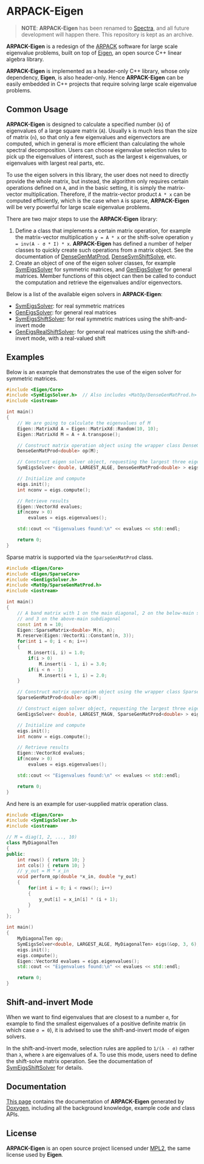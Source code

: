 # ARPACK-Eigen

> **NOTE**: **ARPACK-Eigen** has been renamed to
[Spectra](https://github.com/yixuan/spectra), and all future development
will happen there. This repository is kept as an archive.

**ARPACK-Eigen** is a redesign of the [ARPACK](http://www.caam.rice.edu/software/ARPACK/)
software for large scale eigenvalue problems, built on top of
[Eigen](http://eigen.tuxfamily.org), an open source C++ linear algebra library.

**ARPACK-Eigen** is implemented as a header-only C++ library, whose only dependency,
**Eigen**, is also header-only. Hence **ARPACK-Eigen** can be easily embedded in
C++ projects that require solving large scale eigenvalue problems.

## Common Usage

**ARPACK-Eigen** is designed to calculate a specified number (`k`) of eigenvalues
of a large square matrix (`A`). Usually `k` is much less than the size of matrix
(`n`), so that only a few eigenvalues and eigenvectors are computed, which
in general is more efficient than calculating the whole spectral decomposition.
Users can choose eigenvalue selection rules to pick up the eigenvalues of interest,
such as the largest `k` eigenvalues, or eigenvalues with largest real parts,
etc.

To use the eigen solvers in this library, the user does not need to directly
provide the whole matrix, but instead, the algorithm only requires certain operations
defined on `A`, and in the basic setting, it is simply the matrix-vector
multiplication. Therefore, if the matrix-vector product `A * x` can be computed
efficiently, which is the case when `A` is sparse, **ARPACK-Eigen**
will be very powerful for large scale eigenvalue problems.

There are two major steps to use the **ARPACK-Eigen** library:

1. Define a class that implements a certain matrix operation, for example the
matrix-vector multiplication `y = A * x` or the shift-solve operation
`y = inv(A - σ * I) * x`. **ARPACK-Eigen** has defined a number of
helper classes to quickly create such operations from a matrix object.
See the documentation of
[DenseGenMatProd](http://yixuan.cos.name/arpack-eigen/doc/classDenseGenMatProd.html),
[DenseSymShiftSolve](http://yixuan.cos.name/arpack-eigen/doc/classDenseSymShiftSolve.html), etc.
2. Create an object of one of the eigen solver classes, for example
[SymEigsSolver](http://yixuan.cos.name/arpack-eigen/doc/classSymEigsSolver.html)
for symmetric matrices, and
[GenEigsSolver](http://yixuan.cos.name/arpack-eigen/doc/classGenEigsSolver.html)
for general matrices. Member functions
of this object can then be called to conduct the computation and retrieve the
eigenvalues and/or eigenvectors.

Below is a list of the available eigen solvers in **ARPACK-Eigen**:
- [SymEigsSolver](http://yixuan.cos.name/arpack-eigen/doc/classSymEigsSolver.html):
for real symmetric matrices
- [GenEigsSolver](http://yixuan.cos.name/arpack-eigen/doc/classGenEigsSolver.html):
for general real matrices
- [SymEigsShiftSolver](http://yixuan.cos.name/arpack-eigen/doc/classSymEigsShiftSolver.html):
for real symmetric matrices using the shift-and-invert mode
- [GenEigsRealShiftSolver](http://yixuan.cos.name/arpack-eigen/doc/classGenEigsRealShiftSolver.html):
for general real matrices using the shift-and-invert mode,
with a real-valued shift

## Examples

Below is an example that demonstrates the use of the eigen solver for symmetric
matrices.

```cpp
#include <Eigen/Core>
#include <SymEigsSolver.h>  // Also includes <MatOp/DenseGenMatProd.h>
#include <iostream>

int main()
{
    // We are going to calculate the eigenvalues of M
    Eigen::MatrixXd A = Eigen::MatrixXd::Random(10, 10);
    Eigen::MatrixXd M = A + A.transpose();

    // Construct matrix operation object using the wrapper class DenseGenMatProd
    DenseGenMatProd<double> op(M);

    // Construct eigen solver object, requesting the largest three eigenvalues
    SymEigsSolver< double, LARGEST_ALGE, DenseGenMatProd<double> > eigs(&op, 3, 6);

    // Initialize and compute
    eigs.init();
    int nconv = eigs.compute();

    // Retrieve results
    Eigen::VectorXd evalues;
    if(nconv > 0)
        evalues = eigs.eigenvalues();

    std::cout << "Eigenvalues found:\n" << evalues << std::endl;

    return 0;
}
```

Sparse matrix is supported via the `SparseGenMatProd` class.

```cpp
#include <Eigen/Core>
#include <Eigen/SparseCore>
#include <GenEigsSolver.h>
#include <MatOp/SparseGenMatProd.h>
#include <iostream>

int main()
{
    // A band matrix with 1 on the main diagonal, 2 on the below-main subdiagonal,
    // and 3 on the above-main subdiagonal
    const int n = 10;
    Eigen::SparseMatrix<double> M(n, n);
    M.reserve(Eigen::VectorXi::Constant(n, 3));
    for(int i = 0; i < n; i++)
    {
        M.insert(i, i) = 1.0;
        if(i > 0)
            M.insert(i - 1, i) = 3.0;
        if(i < n - 1)
            M.insert(i + 1, i) = 2.0;
    }

    // Construct matrix operation object using the wrapper class SparseGenMatProd
    SparseGenMatProd<double> op(M);

    // Construct eigen solver object, requesting the largest three eigenvalues
    GenEigsSolver< double, LARGEST_MAGN, SparseGenMatProd<double> > eigs(&op, 3, 6);

    // Initialize and compute
    eigs.init();
    int nconv = eigs.compute();

    // Retrieve results
    Eigen::VectorXcd evalues;
    if(nconv > 0)
        evalues = eigs.eigenvalues();

    std::cout << "Eigenvalues found:\n" << evalues << std::endl;

    return 0;
}
```

And here is an example for user-supplied matrix operation class.

```cpp
#include <Eigen/Core>
#include <SymEigsSolver.h>
#include <iostream>

// M = diag(1, 2, ..., 10)
class MyDiagonalTen
{
public:
    int rows() { return 10; }
    int cols() { return 10; }
    // y_out = M * x_in
    void perform_op(double *x_in, double *y_out)
    {
        for(int i = 0; i < rows(); i++)
        {
            y_out[i] = x_in[i] * (i + 1);
        }
    }
};

int main()
{
    MyDiagonalTen op;
    SymEigsSolver<double, LARGEST_ALGE, MyDiagonalTen> eigs(&op, 3, 6);
    eigs.init();
    eigs.compute();
    Eigen::VectorXd evalues = eigs.eigenvalues();
    std::cout << "Eigenvalues found:\n" << evalues << std::endl;

    return 0;
}
```

## Shift-and-invert Mode

When we want to find eigenvalues that are closest to a number `σ`,
for example to find the smallest eigenvalues of a positive definite matrix
(in which case `σ = 0`), it is advised to use the shift-and-invert mode
of eigen solvers.

In the shift-and-invert mode, selection rules are applied to `1/(λ - σ)`
rather than `λ`, where `λ` are eigenvalues of `A`.
To use this mode, users need to define the shift-solve matrix operation. See
the documentation of
[SymEigsShiftSolver](http://yixuan.cos.name/arpack-eigen/doc/classSymEigsShiftSolver.html)
for details.

## Documentation

[This page](http://yixuan.cos.name/arpack-eigen/doc/) contains the documentation
of **ARPACK-Eigen** generated by [Doxygen](http://www.doxygen.org/),
including all the background knowledge, example code and class APIs.

## License

**ARPACK-Eigen** is an open source project licensed under
[MPL2](https://www.mozilla.org/MPL/2.0/), the same license used by **Eigen**.
